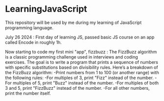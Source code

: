# LearningJavaScript
This repository will be used by me during my learning of JavaScript programming language.

July 26 2024 : First day of learning JS, passed basic JS course on an app called Encode in roughly 1h. 

Now starting to code my first mini "app", fizzbuzz : The FizzBuzz algorithm is a classic programming challenge used in interviews and coding exercises. The goal is to write a program that prints a sequence of numbers with specific substitutions based on divisibility rules. Here’s a breakdown of the FizzBuzz algorithm:
-Print numbers from 1 to 100 (or another range) with the following rules:
-For multiples of 3, print "Fizz" instead of the number.
-For multiples of 5, print "Buzz" instead of the number.
-For multiples of both 3 and 5, print "FizzBuzz" instead of the number.
-For all other numbers, print the number itself.



